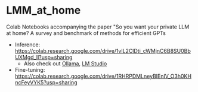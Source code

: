 # LMM_at_home
Colab Notebooks accompanying the paper "So you want your private LLM at home? A survey and benchmark of methods for efficient GPTs 

- Inference: https://colab.research.google.com/drive/1vlL2ClDti_cWMjnC6B8SU0BbUXMgd_Il?usp=sharing
  - Also check out [Ollama](https://ollama.com/), [LM Studio](https://lmstudio.ai/)
- Fine-tuning: https://colab.research.google.com/drive/1RHRPDMLneyBlEnIV_O3h0KHncFeyVYK5?usp=sharing
